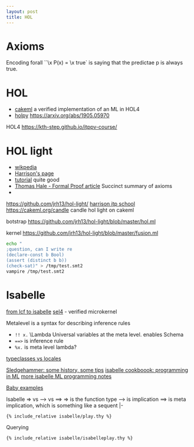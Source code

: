 ```yaml
---
layout: post
title: HOL
---
```


# Axioms

Encoding forall
``\x P(x) = \x true` is saying that the predictae p is always true.

# HOL

- [cakeml](https://cakeml.org/) a verified implementation of an ML in HOL4
- [holpy](https://github.com/bzhan/holpy) <https://arxiv.org/abs/1905.05970>

HOL4
<https://kth-step.github.io/itppv-course/>

# HOL light

- [wikpedia](https://en.wikipedia.org/wiki/HOL_Light)
- [Harrison's page](https://www.cl.cam.ac.uk/~jrh13/hol-light/)
- [tutorial](https://www.cl.cam.ac.uk/~jrh13/hol-light/tutorial.pdf) quite good
- [Thomas Hale - Formal Proof article](https://cmartinez.web.wesleyan.edu/documents/FP.pdf) Succinct summary of axioms
- [](https://crypto.stanford.edu/~blynn/compiler/Hol.html)

<https://github.com/jrh13/hol-light/>
[harrison itp school](https://itp-school-2023.github.io/slides/slides_jrh_part1.pdf)
<https://cakeml.org/candle> candle hol light on cakeml

botstrap <https://github.com/jrh13/hol-light/blob/master/hol.ml>

kernel <https://github.com/jrh13/hol-light/blob/master/fusion.ml>

```bash
echo "
;question, can I write re
(declare-const b Bool)
(assert (distinct b b))
(check-sat)" > /tmp/test.smt2
vampire /tmp/test.smt2
```

#

# Isabelle

[from lcf to isabelle](https://dl.acm.org/doi/pdf/10.1007/s00165-019-00492-1)
[sel4](https://sel4.systems/) - verified microkernel

[](https://www.cse.unsw.edu.au/~cs4161/)

Metalevel is a syntax for describing inference rules

- `!! x.`     \Lambda Universal variables at the meta level. enables Schema
- `==>` is inference rule
- `%x.` is meta level lambda?

[typeclasses vs locales](https://twitter.com/LawrPaulson/status/1506603400267505669?s=20&t=y2AWW1GNA8vyxsWqTXmKPQ)

[Sledgehammer: some history, some tips](https://lawrencecpaulson.github.io/2022/04/13/Sledgehammer.html)
[isabelle cookboook: programming in ML](https://web.cs.wpi.edu/~dd/resources_isabelle/isabelle_programming.urban.pdf)
[more isabelle ML programming notes](https://www.lri.fr/~wolff/papers/other/TR_my_commented_isabelle.pdf)

[Baby examples](https://lawrencecpaulson.github.io/2022/05/04/baby-examples.html)

Isabelle => vs --> vs ==>
=> is the function type
--> is implication
==> is meta implication, which is something like a sequent |-

```isabelle
{% include_relative isabelle/play.thy %}
```

Querying

```isabelle
{% include_relative isabelle/isabelleplay.thy %}
```
